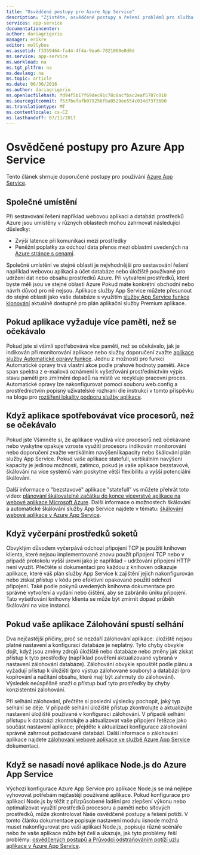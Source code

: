 ```yaml
---
title: "Osvědčené postupy pro Azure App Service"
description: "Zjistěte, osvědčené postupy a řešení problémů pro službu Azure App Service."
services: app-service
documentationcenter: 
author: dariagrigoriu
manager: erikre
editor: mollybos
ms.assetid: f3359464-fa44-4f4a-9ea6-7821060e8d0d
ms.service: app-service
ms.workload: na
ms.tgt_pltfrm: na
ms.devlang: na
ms.topic: article
ms.date: 06/30/2016
ms.author: dariagrigoriu
ms.openlocfilehash: fd94f5b17f69dec91c78c8acfbac2eaf5787c010
ms.sourcegitcommit: f537befafb079256fba0529ee554c034d73f36b0
ms.translationtype: MT
ms.contentlocale: cs-CZ
ms.lasthandoff: 07/11/2017
---
```

# <a name="best-practices-for-azure-app-service"></a>Osvědčené postupy pro Azure App Service
Tento článek shrnuje doporučené postupy pro používání [Azure App Service](http://go.microsoft.com/fwlink/?LinkId=529714). 

## <a name="colocation"></a>Společné umístění
Při sestavování řešení například webovou aplikaci a databázi prostředků Azure jsou umístěny v různých oblastech mohou zahrnovat následující důsledky:

* Zvýší latence při komunikaci mezi prostředky
* Peněžní poplatky za odchozí data přenos mezi oblastmi uvedených na [Azure stránce s cenami](https://azure.microsoft.com/pricing/details/data-transfers).

Společné umístění ve stejné oblasti je nejvhodnější pro sestavování řešení například webovou aplikaci a účet databáze nebo úložiště používané pro udržení dat nebo obsahu prostředků Azure. Při vytváření prostředků, které byste měli jsou ve stejné oblasti Azure Pokud máte konkrétní obchodní nebo návrh důvod pro ně nejsou. Aplikace služby App Service můžete přesunout do stejné oblasti jako vaše databáze s využitím [služby App Service funkce klonování](app-service-web-app-cloning-portal.md) aktuálně dostupné pro plán aplikační služby Premium aplikace.   

## <a name="memoryresources"></a>Pokud aplikace vyžaduje více paměti, než se očekávalo
Pokud jste si všimli spotřebovává více paměti, než se očekávalo, jak je indikován při monitorování aplikace nebo služby doporučení zvažte [aplikace služby Automatické opravy funkce](https://azure.microsoft.com/blog/auto-healing-windows-azure-web-sites). Jednu z možností pro funkci Automatické opravy trvá vlastní akce podle prahové hodnoty paměti. Akce span spektra z e-mailová oznámení k vyšetřování prostřednictvím výpis stavu paměti pro zmírnění dopadů na místě ve recykluje pracovní proces. Automatické opravy lze nakonfigurovat pomocí souboru web.config a prostřednictvím popisný uživatelské rozhraní dle instrukcí v tomto příspěvku na blogu pro [rozšíření lokality podporu služby aplikace](https://azure.microsoft.com/blog/additional-updates-to-support-site-extension-for-azure-app-service-web-apps).   

## <a name="CPUresources"></a>Když aplikace spotřebovávat více procesorů, než se očekávalo
Pokud jste Všimněte si, že aplikace využívá více procesorů než očekávané nebo vyskytne opakuje vzroste využití procesoru indikován monitorování nebo doporučení zvažte vertikálním navýšení kapacity nebo škálování plán služby App Service. Pokud vaše aplikace statefull, vertikálním navýšení kapacity je jedinou možností, zatímco, pokud je vaše aplikace bezstavové, škálování na více systémů vám poskytne větší flexibilitu a vyšší potenciální škálování. 

Další informace o "bezstavové" aplikace "statefull" vs můžete přehrát toto video: [plánování škálovatelné začátku do konce vícevrstvé aplikace na webové aplikace Microsoft Azure](https://channel9.msdn.com/Events/TechEd/NorthAmerica/2014/DEV-B414#fbid=?hashlink=fbid). Další informace o možnostech škálování a automatické škálování služby App Service najdete v tématu: [škálování webové aplikace v Azure App Service](web-sites-scale.md).  

## <a name="socketresources"></a>Když vyčerpání prostředků soketů
Obvyklým důvodem vyčerpává odchozí připojení TCP je použití knihoven klienta, které nejsou implementované znovu použít připojení TCP nebo v případě protokolu vyšší úrovni jako je například – udržování připojení HTTP není využít. Přečtěte si dokumentaci pro každou z knihoven odkazuje aplikace, které váš plán služby App Service k zajištění jejich nakonfigurován nebo získat přístup v kódu pro efektivní opakované použití odchozí připojení. Také podle pokynů uvedených knihovna dokumentace pro správné vytvoření a vydání nebo čištění, aby se zabránilo úniku připojení. Tato vyšetřování knihovny klienta se může být zmírnit dopad průběh škálování na více instancí.  

## <a name="appbackup"></a>Pokud vaše aplikace Zálohování spustí selhání
Dva nejčastější příčiny, proč se nezdaří zálohování aplikace: úložiště nejsou platné nastavení a konfiguraci databáze je neplatný. Tyto chyby obvykle dojít, když jsou změny zdrojů úložiště nebo databáze nebo změny jak získat přístup k tyto prostředky (například pověření aktualizované vybraná v nastavení zálohování databáze). Zálohování obvykle spouštět podle plánu a vyžadují přístup k úložišti (pro výstup zálohované soubory) a databází (pro kopírování a načítání obsahu, které mají být zahrnuty do zálohování). Výsledek neúspěšně snaží o přístup buď tyto prostředky by chyby konzistentní zálohování. 

Při selhání zálohování, přečtěte si poslední výsledky pochopit, jaký typ selhání se děje. V případě selhání úložiště přístup zkontrolujte a aktualizujte nastavení úložiště používané v konfiguraci zálohování. V případě selhání přístupu k databázi zkontrolujte a aktualizovat vaše připojení řetězce jako součást nastavení aplikace; přejděte k aktualizaci konfigurace zálohování správně zahrnout požadované databází. Další informace o zálohování aplikace najdete [zálohování webové aplikace ve službě Azure App Service](web-sites-backup.md) dokumentaci.

## <a name="nodejs"></a>Když se nasadí nové aplikace Node.js do Azure App Service
Výchozí konfigurace Azure App Service pro aplikace Node.js se má nejlépe vyhovovat potřebám nejčastěji používané aplikace. Pokud konfigurace pro aplikaci Node.js by těžit z přizpůsobené ladění pro zlepšení výkonu nebo optimalizovat využití prostředků procesoru a paměti nebo síťových prostředků, může zkontrolovat Naše osvědčené postupy a řešení potíží. V tomto článku dokumentace popisuje nastavení modulu iisnode možná muset nakonfigurovat pro vaši aplikaci Node.js, popisuje různé scénáře nebo že vaše aplikace může být čelí a ukazuje, jak tyto problémy řeší problémy: [osvědčených postupů a Průvodci odstraňováním potíží uzlu aplikace v Azure App Service](app-service-web-nodejs-best-practices-and-troubleshoot-guide.md).   

